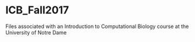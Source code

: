# ICB_Fall2017

Files associated with an Introduction to Computational Biology course at the University of Notre Dame
